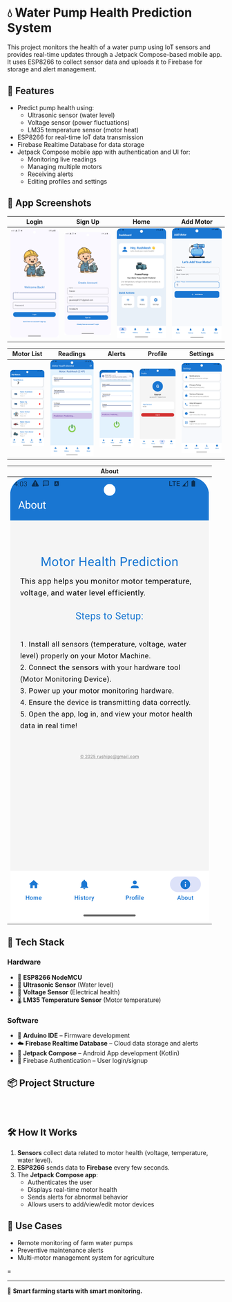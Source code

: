
# 💧 Water Pump Health Prediction System

This project monitors the health of a water pump using IoT sensors and provides real-time updates through a Jetpack Compose-based mobile app. It uses ESP8266 to collect sensor data and uploads it to Firebase for storage and alert management.

## 🚀 Features

- Predict pump health using:
  - Ultrasonic sensor (water level)
  - Voltage sensor (power fluctuations)
  - LM35 temperature sensor (motor heat)
- ESP8266 for real-time IoT data transmission
- Firebase Realtime Database for data storage
- Jetpack Compose mobile app with authentication and UI for:
  - Monitoring live readings
  - Managing multiple motors
  - Receiving alerts
  - Editing profiles and settings

## 📱 App Screenshots

| Login | Sign Up | Home | Add Motor |
|-------|---------|------|-----------|
| ![Login](/GauravProj/login.png) | ![Sign Up](/GauravProj/sing.png) | ![Home](/GauravProj/home.png) | ![Add Motor](/GauravProj/addmotor.png) |

| Motor List | Readings | Alerts | Profile | Settings |
|------------|----------|--------|---------|----------|
| ![Motor List](/GauravProj/motorlist.png) | ![Readings](/GauravProj/reading.png) | ![Alerts](/GauravProj/alert.png) | ![Profile](/GauravProj/profile.png) | ![Settings](/GauravProj/setting.png) |

| About |
|-------|
| ![About](/GauravProj/about.png) |

## 🧰 Tech Stack

### Hardware
- 📡 **ESP8266 NodeMCU**
- 🌊 **Ultrasonic Sensor** (Water level)
- 🔌 **Voltage Sensor** (Electrical health)
- 🌡️ **LM35 Temperature Sensor** (Motor temperature)

### Software
- 🔧 **Arduino IDE** – Firmware development
- ☁️ **Firebase Realtime Database** – Cloud data storage and alerts
- 📱 **Jetpack Compose** – Android App development (Kotlin)
- 🔐 Firebase Authentication – User login/signup

## 📦 Project Structure

```



```

## 🛠️ How It Works

1. **Sensors** collect data related to motor health (voltage, temperature, water level).
2. **ESP8266** sends data to **Firebase** every few seconds.
3. The **Jetpack Compose app**:
   - Authenticates the user
   - Displays real-time motor health
   - Sends alerts for abnormal behavior
   - Allows users to add/view/edit motor devices

## 📍 Use Cases

- Remote monitoring of farm water pumps
- Preventive maintenance alerts
- Multi-motor management system for agriculture

=

---

🧠 **Smart farming starts with smart monitoring.**



